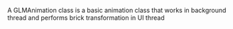 A GLMAnimation class is a basic animation class that works in background thread and performs brick transformation in UI thread
